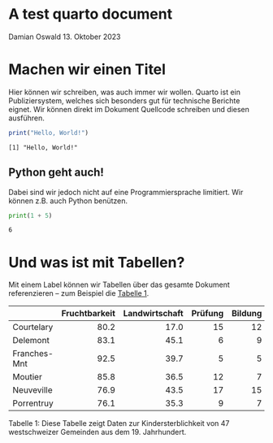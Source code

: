 A test quarto document
================
Damian Oswald
13. Oktober 2023

# Machen wir einen Titel

Hier können wir schreiben, was auch immer wir wollen. Quarto ist ein
Publiziersystem, welches sich besonders gut für technische Berichte
eignet. Wir können direkt im Dokument Quellcode schreiben und diesen
ausführen.

``` r
print("Hello, World!")
```

    [1] "Hello, World!"

## Python geht auch!

Dabei sind wir jedoch nicht auf eine Programmiersprache limitiert. Wir
können z.B. auch Python benützen.

``` python
print(1 + 5)
```

    6

# Und was ist mit Tabellen?

Mit einem Label können wir Tabellen über das gesamte Dokument
referenzieren – zum Beispiel die [Tabelle 1](#tbl-swiss).

<div id="tbl-swiss">

|              | Fruchtbarkeit | Landwirtschaft | Prüfung | Bildung | Katholisch | Kindersterblichkeit |
|:-------------|--------------:|---------------:|--------:|--------:|-----------:|--------------------:|
| Courtelary   |          80.2 |           17.0 |      15 |      12 |       9.96 |                22.2 |
| Delemont     |          83.1 |           45.1 |       6 |       9 |      84.84 |                22.2 |
| Franches-Mnt |          92.5 |           39.7 |       5 |       5 |      93.40 |                20.2 |
| Moutier      |          85.8 |           36.5 |      12 |       7 |      33.77 |                20.3 |
| Neuveville   |          76.9 |           43.5 |      17 |      15 |       5.16 |                20.6 |
| Porrentruy   |          76.1 |           35.3 |       9 |       7 |      90.57 |                26.6 |

Tabelle 1: Diese Tabelle zeigt Daten zur Kindersterblichkeit von 47
westschweizer Gemeinden aus dem 19. Jahrhundert.

</div>

